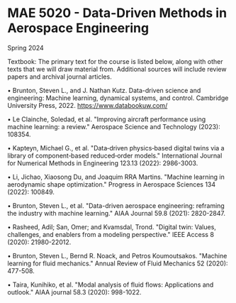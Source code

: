 # MAE 5020 - Data-Driven Methods in Aerospace Engineering
Spring 2024

Textbook:
The primary text for the course is listed below, along with other texts that we will draw material from.
Additional sources will include review papers and archival journal articles.

• Brunton, Steven L., and J. Nathan Kutz. Data-driven science and engineering: Machine learning, dynamical systems, and control. Cambridge University Press, 2022.
https://www.databookuw.com/

• Le Clainche, Soledad, et al. "Improving aircraft performance using machine learning: a review." Aerospace Science and Technology (2023): 108354.

• Kapteyn, Michael G., et al. "Data‐driven physics‐based digital twins via a library of component‐based reduced‐order models." International Journal for Numerical Methods in Engineering 123.13 (2022): 2986-3003.

• Li, Jichao, Xiaosong Du, and Joaquim RRA Martins. "Machine learning in aerodynamic shape optimization." Progress in Aerospace Sciences 134 (2022): 100849.

• Brunton, Steven L., et al. "Data-driven aerospace engineering: reframing the industry with machine learning." AIAA Journal 59.8 (2021): 2820-2847.

• Rasheed, Adil; San, Omer; and Kvamsdal, Trond. "Digital twin: Values, challenges, and enablers from a modeling perspective." IEEE Access 8 (2020): 21980-22012.

• Brunton, Steven L., Bernd R. Noack, and Petros Koumoutsakos. "Machine learning for fluid mechanics." Annual Review of Fluid Mechanics 52 (2020): 477-508.

• Taira, Kunihiko, et al. "Modal analysis of fluid flows: Applications and outlook." AIAA journal 58.3 (2020): 998-1022.

